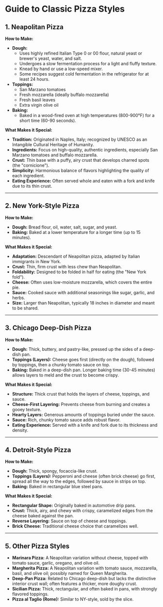 # Guide to Classic Pizza Styles

## 1. Neapolitan Pizza

**How to Make:**
- **Dough:**
  - Uses highly refined Italian Type 0 or 00 flour, natural yeast or brewer's yeast, water, and salt.
  - Undergoes a slow fermentation process for a light and fluffy texture.
  - Knead by hand or use a low-speed mixer.
  - Some recipes suggest cold fermentation in the refrigerator for at least 24 hours.
- **Toppings:**
  - San Marzano tomatoes
  - Fresh mozzarella (ideally buffalo mozzarella)
  - Fresh basil leaves
  - Extra virgin olive oil
- **Baking:**
  - Baked in a wood-fired oven at high temperatures (800-900°F) for a short time (60-90 seconds).

**What Makes it Special:**
- **Tradition:** Originated in Naples, Italy; recognized by UNESCO as an Intangible Cultural Heritage of Humanity.
- **Ingredients:** Focus on high-quality, authentic ingredients, especially San Marzano tomatoes and buffalo mozzarella.
- **Crust:** Thin base with a puffy, airy crust that develops charred spots (the "cornicione").
- **Simplicity:** Harmonious balance of flavors highlighting the quality of each ingredient.
- **Eating Experience:** Often served whole and eaten with a fork and knife due to its thin crust.

---

## 2. New York-Style Pizza

**How to Make:**
- **Dough:** Bread flour, oil, water, salt, sugar, and yeast.
- **Baking:** Baked at a lower temperature for a longer time (up to 15 minutes).

**What Makes it Special:**
- **Adaptation:** Descendant of Neapolitan pizza, adapted by Italian immigrants in New York.
- **Crust:** Thin, firm crust with less chew than Neapolitan.
- **Foldability:** Designed to be folded in half for eating (the "New York fold").
- **Cheese:** Often uses low-moisture mozzarella, which covers the entire pie.
- **Sauce:** Cooked sauce with additional seasonings like sugar, garlic, and herbs.
- **Size:** Larger than Neapolitan, typically 18 inches in diameter and meant to be shared.

---

## 3. Chicago Deep-Dish Pizza

**How to Make:**
- **Dough:** Thick, buttery, and pastry-like, pressed up the sides of a deep-dish pan.
- **Toppings (Layers):** Cheese goes first (directly on the dough), followed by toppings, then a chunky tomato sauce on top.
- **Baking:** Baked in a deep-dish pan. Longer baking time (30-45 minutes) allows layers to meld and the crust to become crispy.

**What Makes it Special:**
- **Structure:** Thick crust that holds the layers of cheese, toppings, and sauce.
- **Cheese-First Layering:** Prevents cheese from burning and creates a gooey texture.
- **Hearty Layers:** Generous amounts of toppings buried under the sauce.
- **Sauce:** Rich, chunky tomato sauce adds robust flavor.
- **Eating Experience:** Served with a knife and fork due to its thickness and density.

---

## 4. Detroit-Style Pizza

**How to Make:**
- **Dough:** Thick, spongy, focaccia-like crust.
- **Toppings (Layers):** Pepperoni and cheese (often brick cheese) go first, spread all the way to the edges, followed by sauce in strips on top.
- **Baking:** Baked in rectangular blue steel pans.

**What Makes it Special:**
- **Rectangular Shape:** Originally baked in automotive drip pans.
- **Crust:** Thick, airy, and chewy with crispy, caramelized edges from the cheese baked against the pan.
- **Reverse Layering:** Sauce on top of cheese and toppings.
- **Brick Cheese:** Traditional cheese choice that caramelizes well.

---

## 5. Other Pizza Styles

- **Marinara Pizza:** A Neapolitan variation without cheese, topped with tomato sauce, garlic, oregano, and olive oil.
- **Margherita Pizza:** A Neapolitan variation with tomato sauce, mozzarella, basil, and olive oil; possibly named for Queen Margherita.
- **Deep-Pan Pizza:** Related to Chicago deep-dish but lacks the distinctive interior crust wall; often features a thicker, more doughy crust.
- **Sicilian Pizza:** Thick, rectangular, and often baked in pans, with strongly flavored toppings.
- **Pizza al Taglio (Rome):** Similar to NY-style, sold by the slice. 
